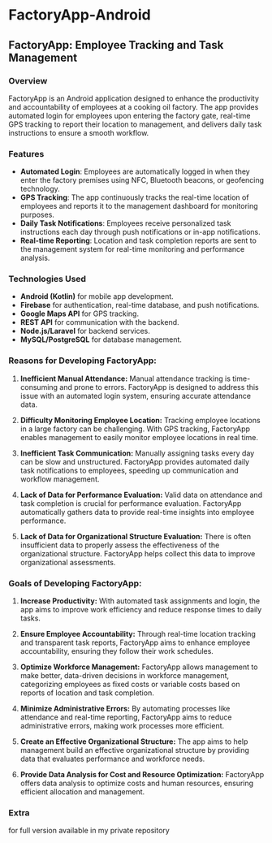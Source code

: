 # FactoryApp-Android
## FactoryApp: Employee Tracking and Task Management

### Overview
FactoryApp is an Android application designed to enhance the productivity and accountability of employees at a cooking oil factory. The app provides automated login for employees upon entering the factory gate, real-time GPS tracking to report their location to management, and delivers daily task instructions to ensure a smooth workflow.

### Features
- **Automated Login**: Employees are automatically logged in when they enter the factory premises using NFC, Bluetooth beacons, or geofencing technology.
- **GPS Tracking**: The app continuously tracks the real-time location of employees and reports it to the management dashboard for monitoring purposes.
- **Daily Task Notifications**: Employees receive personalized task instructions each day through push notifications or in-app notifications.
- **Real-time Reporting**: Location and task completion reports are sent to the management system for real-time monitoring and performance analysis.
  
### Technologies Used
- **Android (Kotlin)** for mobile app development.
- **Firebase** for authentication, real-time database, and push notifications.
- **Google Maps API** for GPS tracking.
- **REST API** for communication with the backend.
- **Node.js/Laravel** for backend services.
- **MySQL/PostgreSQL** for database management.

### Reasons for Developing FactoryApp:

1. **Inefficient Manual Attendance:**
   Manual attendance tracking is time-consuming and prone to errors. FactoryApp is designed to address this issue with an automated login system, ensuring accurate attendance data.

2. **Difficulty Monitoring Employee Location:**
   Tracking employee locations in a large factory can be challenging. With GPS tracking, FactoryApp enables management to easily monitor employee locations in real time.

3. **Inefficient Task Communication:**
   Manually assigning tasks every day can be slow and unstructured. FactoryApp provides automated daily task notifications to employees, speeding up communication and workflow management.

4. **Lack of Data for Performance Evaluation:**
   Valid data on attendance and task completion is crucial for performance evaluation. FactoryApp automatically gathers data to provide real-time insights into employee performance.

5. **Lack of Data for Organizational Structure Evaluation:**
   There is often insufficient data to properly assess the effectiveness of the organizational structure. FactoryApp helps collect this data to improve organizational assessments.


### Goals of Developing FactoryApp:

1. **Increase Productivity:**
   With automated task assignments and login, the app aims to improve work efficiency and reduce response times to daily tasks.

2. **Ensure Employee Accountability:**
   Through real-time location tracking and transparent task reports, FactoryApp aims to enhance employee accountability, ensuring they follow their work schedules.

3. **Optimize Workforce Management:**
   FactoryApp allows management to make better, data-driven decisions in workforce management, categorizing employees as fixed costs or variable costs based on reports of location and task completion.

4. **Minimize Administrative Errors:**
   By automating processes like attendance and real-time reporting, FactoryApp aims to reduce administrative errors, making work processes more efficient.

5. **Create an Effective Organizational Structure:**
   The app aims to help management build an effective organizational structure by providing data that evaluates performance and workforce needs.

6. **Provide Data Analysis for Cost and Resource Optimization:**
   FactoryApp offers data analysis to optimize costs and human resources, ensuring efficient allocation and management.

### Extra
for full version available in my private repository
